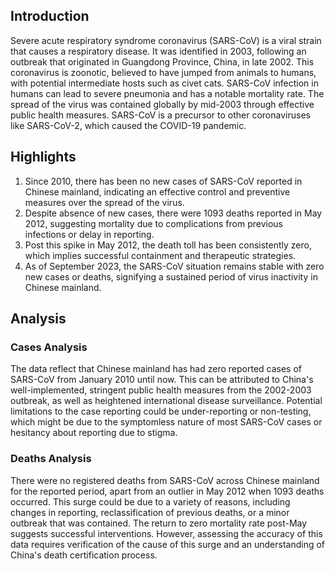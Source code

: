 ## Introduction

Severe acute respiratory syndrome coronavirus (SARS-CoV) is a viral strain that causes a respiratory disease. It was identified in 2003, following an outbreak that originated in Guangdong Province, China, in late 2002. This coronavirus is zoonotic, believed to have jumped from animals to humans, with potential intermediate hosts such as civet cats. SARS-CoV infection in humans can lead to severe pneumonia and has a notable mortality rate. The spread of the virus was contained globally by mid-2003 through effective public health measures. SARS-CoV is a precursor to other coronaviruses like SARS-CoV-2, which caused the COVID-19 pandemic.

## Highlights

1. Since 2010, there has been no new cases of SARS-CoV reported in Chinese mainland, indicating an effective control and preventive measures over the spread of the virus.<br/>
2. Despite absence of new cases, there were 1093 deaths reported in May 2012, suggesting mortality due to complications from previous infections or delay in reporting.<br/>
3. Post this spike in May 2012, the death toll has been consistently zero, which implies successful containment and therapeutic strategies.<br/>
4. As of September 2023, the SARS-CoV situation remains stable with zero new cases or deaths, signifying a sustained period of virus inactivity in Chinese mainland.

## Analysis

### Cases Analysis

The data reflect that Chinese mainland has had zero reported cases of SARS-CoV from January 2010 until now. This can be attributed to China's well-implemented, stringent public health measures from the 2002-2003 outbreak, as well as heightened international disease surveillance. Potential limitations to the case reporting could be under-reporting or non-testing, which might be due to the symptomless nature of most SARS-CoV cases or hesitancy about reporting due to stigma.

### Deaths Analysis

There were no registered deaths from SARS-CoV across Chinese mainland for the reported period, apart from an outlier in May 2012 when 1093 deaths occurred. This surge could be due to a variety of reasons, including changes in reporting, reclassification of previous deaths, or a minor outbreak that was contained. The return to zero mortality rate post-May suggests successful interventions. However, assessing the accuracy of this data requires verification of the cause of this surge and an understanding of China's death certification process.
